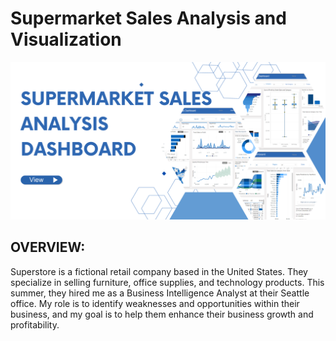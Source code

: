 # Supermarket Sales Analysis and Visualization

![Image](https://github.com/ram640/Supermarket-sales-analysis-and-visualization/blob/main/Images/Home.png)

## OVERVIEW:
Superstore is a fictional retail company based in the United States. They specialize in selling furniture, office supplies, and technology products. This summer, they hired me as a Business Intelligence Analyst at their Seattle office. My role is to identify weaknesses and opportunities within their business, and my goal is to help them enhance their business growth and profitability.

